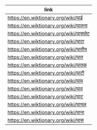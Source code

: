 |link|
|----|
|https://en.wiktionary.org/wiki/घाई|
|https://en.wiktionary.org/wiki/घालना|
|https://en.wiktionary.org/wiki/घासलेट|
|https://en.wiktionary.org/wiki/घाटा|
|https://en.wiktionary.org/wiki/घातीय|
|https://en.wiktionary.org/wiki/घात|
|https://en.wiktionary.org/wiki/घातक|
|https://en.wiktionary.org/wiki/घाटी|
|https://en.wiktionary.org/wiki/घाम|
|https://en.wiktionary.org/wiki/घाव|
|https://en.wiktionary.org/wiki/घाट|
|https://en.wiktionary.org/wiki/घायल|
|https://en.wiktionary.org/wiki/घाना|
|https://en.wiktionary.org/wiki/घास|
